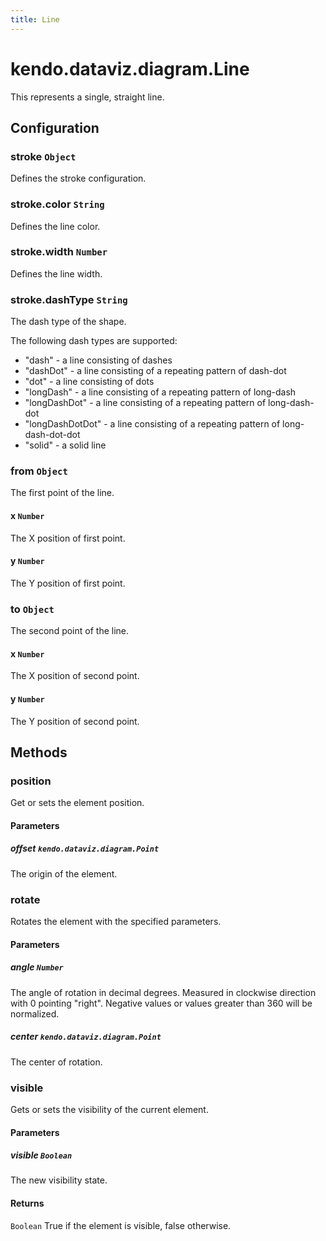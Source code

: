 ```yaml
---
title: Line
---
```


# kendo.dataviz.diagram.Line

This represents a single, straight line.

## Configuration

### stroke `Object`

Defines the stroke configuration.

### stroke.color `String`

Defines the line color.

### stroke.width `Number`

Defines the line width.

### stroke.dashType `String`

The dash type of the shape.

The following dash types are supported:

* "dash" - a line consisting of dashes
* "dashDot" - a line consisting of a repeating pattern of dash-dot
* "dot" - a line consisting of dots
* "longDash" - a line consisting of a repeating pattern of long-dash
* "longDashDot" - a line consisting of a repeating pattern of long-dash-dot
* "longDashDotDot" - a line consisting of a repeating pattern of long-dash-dot-dot
* "solid" - a solid line

### from `Object`

The first point of the line.

#### x `Number`

The X position of first point.

#### y `Number`

The Y position of first point.

### to `Object`

The second point of the line.

#### x `Number`

The X position of second point.

#### y `Number`

The Y position of second point.

## Methods

### position
Get or sets the element position.

#### Parameters

##### offset `kendo.dataviz.diagram.Point`
The origin of the element.


### rotate
Rotates the element with the specified parameters.

#### Parameters

##### angle `Number`
The angle of rotation in decimal degrees.
Measured in clockwise direction with 0 pointing "right".
Negative values or values greater than 360 will be normalized.

##### center `kendo.dataviz.diagram.Point`
The center of rotation.


### visible
Gets or sets the visibility of the current element.

#### Parameters

##### visible `Boolean`
The new visibility state.

#### Returns
`Boolean` True if the element is visible, false otherwise.
